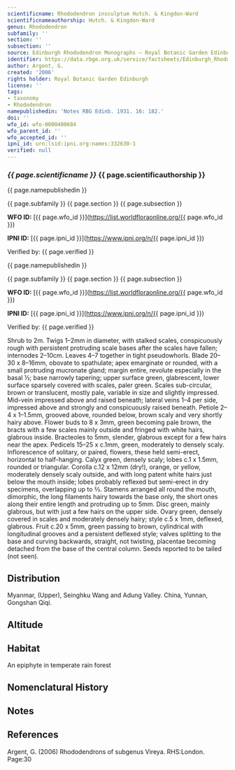 ```yaml
---
scientificname: Rhododendron insculptum Hutch. & Kingdon-Ward
scientificnameauthorship: Hutch. & Kingdon-Ward
genus: Rhododendron
subfamily: ''
section: ''
subsection: ''
source: Edinburgh Rhododendron Monographs – Royal Botanic Garden Edinburgh
identifier: https://data.rbge.org.uk/service/factsheets/Edinburgh_Rhododendron_Monographs.xhtml
author: Argent, G.
created: '2006'
rights holder: Royal Botanic Garden Edinburgh
license: ''
tags:
- taxonomy
- Rhododendron
namepublishedin: 'Notes RBG Edinb. 1931. 16: 182.'
doi: ''
wfo_id: wfo-0000400684
wfo_parent_id: ''
wfo_accepted_id: ''
ipni_id: urn:lsid:ipni.org:names:332630-1
verified: null
---
```

### _{{ page.scientificname }}_ {{ page.scientificauthorship }}
 {{ page.namepublishedin }}

{{ page.subfamily }} {{ page.section }} {{ page.subsection }}

**WFO ID:** [{{ page.wfo_id }}](https://list.worldfloraonline.org/{{ page.wfo_id }})

**IPNI ID:** [{{ page.ipni_id }}](https://www.ipni.org/n/{{ page.ipni_id }})

Verified by: {{ page.verified }}

 {{ page.namepublishedin }}

{{ page.subfamily }} {{ page.section }} {{ page.subsection }}

**WFO ID:** [{{ page.wfo_id }}](https://list.worldfloraonline.org/{{ page.wfo_id }})

**IPNI ID:** [{{ page.ipni_id }}](https://www.ipni.org/n/{{ page.ipni_id }})

Verified by: {{ page.verified }}



Shrub to 2m. Twigs 1–2mm in diameter, with stalked scales, conspicuously rough with persistent protruding scale bases after the scales have fallen; internodes 2–10cm. Leaves 4–7 together in tight pseudowhorls. Blade 20–30 x 8–16mm, obovate to spathulate; apex emarginate or rounded, with a small protruding mucronate gland; margin entire, revolute especially in the basal ½; base narrowly tapering; upper surface green, glabrescent, lower surface sparsely covered with scales, paler green. Scales sub-circular, brown or translucent, mostly pale, variable in size and slightly impressed. Mid-vein impressed above and raised beneath; lateral veins 1–4 per side, impressed above and strongly and conspicuously raised beneath. Petiole 2–4 x 1–1.5mm, grooved above, rounded below, brown scaly and very shortly hairy above. Flower buds to 8 x 3mm, green becoming pale brown, the bracts with a few scales mainly outside and fringed with white hairs, glabrous inside. Bracteoles to 5mm, slender, glabrous except for a few hairs near the apex. Pedicels 15–25 x c.1mm, green, moderately to densely scaly. Inflorescence of solitary, or paired, flowers, these held semi-erect, horizontal to half-hanging. Calyx green, densely scaly; lobes c.1 x 1.5mm, rounded or triangular. Corolla c.12 x 12mm (dry!), orange, or yellow, moderately densely scaly outside, and with long patent white hairs just below the mouth inside; lobes probably reflexed but semi-erect in dry specimens, overlapping up to 2⁄3. Stamens arranged all round the mouth, dimorphic, the long filaments hairy towards the base only, the short ones along their entire length and protruding up to 5mm. Disc green, mainly glabrous, but with just a few hairs on the upper side. Ovary green, densely covered in scales and moderately densely hairy; style c.5 x 1mm, deflexed, glabrous. Fruit c.20 x 5mm, green passing to brown, cylindrical with longitudinal grooves and a persistent deflexed style; valves splitting to the base and curving backwards, straight, not twisting, placentae becoming detached from the base of the central column. Seeds reported to be tailed (not seen).

## Distribution
Myanmar, (Upper), Seinghku Wang and Adung Valley. China, Yunnan, Gongshan Qiqi.

## Altitude


## Habitat
An epiphyte in temperate rain forest

## Nomenclatural History

                       
## Notes


## References

Argent, G. (2006) Rhododendrons of subgenus Vireya. RHS:London. Page:30
